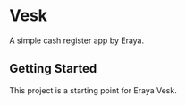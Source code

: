 # Vesk

A simple cash register app by Eraya.

## Getting Started

This project is a starting point for Eraya Vesk.